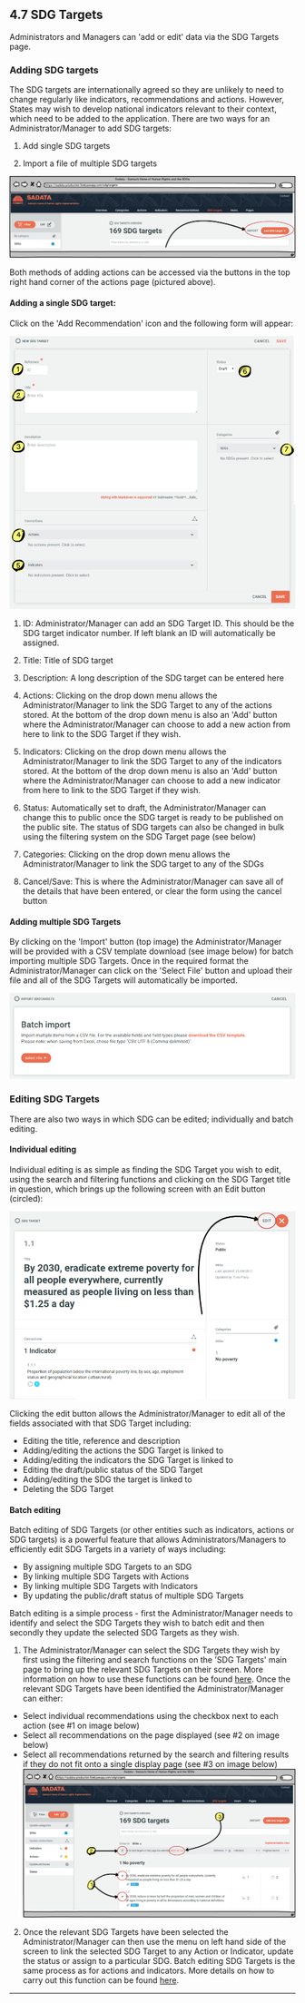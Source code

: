 ## 4.7 SDG Targets

Administrators and Managers can 'add or edit' data via the SDG Targets page.

### Adding SDG targets

The SDG targets are internationally agreed so they are unlikely to need to change regularly like indicators, recommendations and actions. However, States may wish to develop national indicators relevant to their context, which need to be added to the application. There are two ways for an Administrator/Manager to add SDG targets:

1. Add single SDG targets

2. Import a file of multiple SDG targets

![](../assets/add_sdg_targets.png)

Both methods of adding actions can be accessed via the buttons in the top right hand corner of the actions page (pictured above).

#### Adding a single SDG target:

Click on the 'Add Recommendation' icon and the following form will appear:

![](../assets/Add_SDG_Target_2.png)

1. ID: Administrator/Manager can add an SDG Target ID. This should be the SDG target indicator number. If left blank an ID will automatically be assigned.

2. Title: Title of SDG target

3. Description: A long description of the SDG target can be entered here

4. Actions: Clicking on the drop down menu allows the Administrator/Manager to link the SDG Target to any of the actions stored. At the bottom of the drop down menu is also an 'Add' button where the Administrator/Manager can choose to add a new action from here to link to the SDG Target if they wish.

5. Indicators: Clicking on the drop down menu allows the Administrator/Manager to link the SDG Target to any of the indicators stored. At the bottom of the drop down menu is also an 'Add' button where the Administrator/Manager can choose to add a new indicator from here to link to the SDG Target if they wish.

6. Status: Automatically set to draft, the Administrator/Manager can change this to public once the SDG target is ready to be published on the public site. The status of SDG targets can also be changed in bulk using the filtering system on the SDG Target page (see below)

7. Categories: Clicking on the drop down menu allows the Administrator/Manager to link the SDG target to any of the SDGs

8. Cancel/Save: This is where the Administrator/Manager can save all of the details that have been entered, or clear the form using the cancel button

#### Adding multiple SDG Targets

By clicking on the 'Import' button (top image) the Administrator/Manager will be provided with a CSV template download (see image below) for batch importing multiple SDG Targets. Once in the required format the Administrator/Manager can click on the 'Select File' button and upload their file and all of the SDG Targets will automatically be imported. 

![](../assets/Batch_import_SDG_Targets.png)

### Editing SDG Targets

There are also two ways in which SDG can be edited; individually and batch editing.

#### Individual editing

Individual editing is as simple as finding the SDG Target you wish to edit, using the search and filtering functions and clicking on the SDG Target title in question, which brings up the following screen with an Edit button (circled):

![](../assets/Edit_SDG_Target.png)

Clicking the edit button allows the Administrator/Manager to edit all of the fields associated with that SDG Target including:

* Editing the title, reference and description
* Adding/editing the actions the SDG Target is linked to
* Adding/editing the indicators the SDG Target is linked to
* Editing the draft/public status of the SDG Target
* Adding/editing the SDG the target is linked to
* Deleting the SDG Target

#### Batch editing

Batch editing of SDG Targets (or other entities such as indicators, actions or SDG targets) is a powerful feature that allows Administrators/Managers to efficiently edit SDG Targets in a variety of ways including:

* By assigning multiple SDG Targets to an SDG
* By linking multiple SDG Targets with Actions
* By linking multiple SDG Targets with Indicators
* By updating the public/draft status of multiple SDG Targets

Batch editing is a simple process - first the Administrator/Manager needs to identify and select the SDG Targets they wish to batch edit and then secondly they update the selected SDG Targets as they wish.

1. The Administrator/Manager can select the SDG Targets they wish by first using the filtering and search functions on the 'SDG Targets' main page to bring up the relevant SDG Targets on their screen. More information on how to use these functions can be found [here](../visitors/actions.md). Once the relevant SDG Targets have been identified the Administrator/Manager can either:

  * Select individual recommendations using the checkbox next to each action (see \#1 on image below)
  * Select all recommendations on the page displayed (see \#2 on image below)
  * Select all recommendations returned by the search and filtering results if they do not fit onto a single display page (see \#3 on image below)
![](../assets/Batch_Edit_SDG_Targets.png)

2. Once the relevant SDG Targets have been selected the Administrator/Manager can then use the menu on left hand side of the screen to link the selected SDG Target to any Action or Indicator, update the status or assign to a particular SDG. Batch editing SDG Targets is the same process as for actions and indicators. More details on how to carry out this function can be found [here](../members/actions.md).

---



